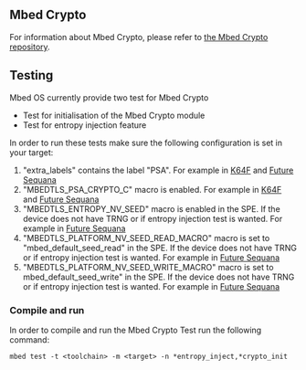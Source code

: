 <h2 id="crypto-port">Mbed Crypto</h2>

For information about Mbed Crypto, please refer to [the Mbed Crypto repository](https://github.com/ARMmbed/mbed-crypto).

## Testing
Mbed OS currently provide two test for Mbed Crypto
* Test for initialisation of the Mbed Crypto module
* Test for entropy injection feature

In order to run these tests make sure the following configuration is set in your target:
1.  "extra_labels" contains the label "PSA". For example in [K64F](https://github.com/ARMmbed/mbed-os/blob/master/targets/targets.json#L1451) and [Future Sequana](https://github.com/ARMmbed/mbed-os/blob/master/targets/targets.json#L7694) 
2.  "MBEDTLS_PSA_CRYPTO_C" macro is enabled. For example in [K64F](https://github.com/ARMmbed/mbed-os/blob/master/targets/targets.json#L1454) and [Future Sequana](https://github.com/ARMmbed/mbed-os/blob/master/targets/targets.json#L7697)
3. "MBEDTLS_ENTROPY_NV_SEED" macro is enabled in the SPE. If the device does not have TRNG or if entropy injection test is wanted. For example in [Future Sequana](https://github.com/ARMmbed/mbed-os/blob/master/targets/targets.json#L7673)
4. "MBEDTLS_PLATFORM_NV_SEED_READ_MACRO" macro is set to "mbed_default_seed_read" in the SPE. If the device does not have TRNG or if entropy injection test is wanted. For example in [Future Sequana](https://github.com/ARMmbed/mbed-os/blob/master/targets/targets.json#L7674)
5. "MBEDTLS_PLATFORM_NV_SEED_WRITE_MACRO" macro is set to mbed_default_seed_write" in the SPE. If the device does not have TRNG or if entropy injection test is wanted. For example in [Future Sequana](https://github.com/ARMmbed/mbed-os/blob/master/targets/targets.json#L7674)

### Compile and run
In order to compile and run the Mbed Crypto Test run the following command:
```
mbed test -t <toolchain> -m <target> -n *entropy_inject,*crypto_init
```